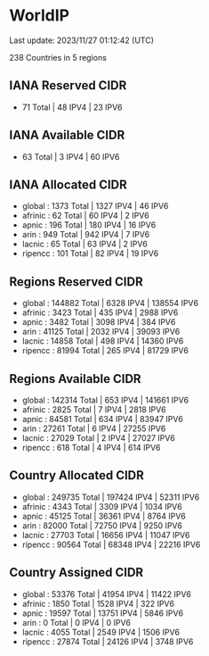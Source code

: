 # WorldIP

Last update: 2023/11/27 01:12:42 (UTC)

238 Countries in 5 regions

## IANA Reserved CIDR

- 71 Total | 48 IPV4 | 23 IPV6

## IANA Available CIDR

- 63 Total | 3 IPV4 | 60 IPV6

## IANA Allocated CIDR

- global : 1373 Total | 1327 IPV4 | 46 IPV6
- afrinic : 62 Total | 60 IPV4 | 2 IPV6
- apnic : 196 Total | 180 IPV4 | 16 IPV6
- arin : 949 Total | 942 IPV4 | 7 IPV6
- lacnic : 65 Total | 63 IPV4 | 2 IPV6
- ripencc : 101 Total | 82 IPV4 | 19 IPV6

## Regions Reserved CIDR

- global : 144882 Total | 6328 IPV4 | 138554 IPV6
- afrinic : 3423 Total | 435 IPV4 | 2988 IPV6
- apnic : 3482 Total | 3098 IPV4 | 384 IPV6
- arin : 41125 Total | 2032 IPV4 | 39093 IPV6
- lacnic : 14858 Total | 498 IPV4 | 14360 IPV6
- ripencc : 81994 Total | 265 IPV4 | 81729 IPV6

## Regions Available CIDR

- global : 142314 Total | 653 IPV4 | 141661 IPV6
- afrinic : 2825 Total | 7 IPV4 | 2818 IPV6
- apnic : 84581 Total | 634 IPV4 | 83947 IPV6
- arin : 27261 Total | 6 IPV4 | 27255 IPV6
- lacnic : 27029 Total | 2 IPV4 | 27027 IPV6
- ripencc : 618 Total | 4 IPV4 | 614 IPV6

## Country Allocated CIDR

- global : 249735 Total | 197424 IPV4 | 52311 IPV6
- afrinic : 4343 Total | 3309 IPV4 | 1034 IPV6
- apnic : 45125 Total | 36361 IPV4 | 8764 IPV6
- arin : 82000 Total | 72750 IPV4 | 9250 IPV6
- lacnic : 27703 Total | 16656 IPV4 | 11047 IPV6
- ripencc : 90564 Total | 68348 IPV4 | 22216 IPV6

## Country Assigned CIDR

- global : 53376 Total | 41954 IPV4 | 11422 IPV6
- afrinic : 1850 Total | 1528 IPV4 | 322 IPV6
- apnic : 19597 Total | 13751 IPV4 | 5846 IPV6
- arin : 0 Total | 0 IPV4 | 0 IPV6
- lacnic : 4055 Total | 2549 IPV4 | 1506 IPV6
- ripencc : 27874 Total | 24126 IPV4 | 3748 IPV6
